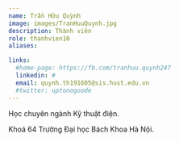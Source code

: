 ```yaml
---
name: Trần Hữu Quỳnh
image: images/TranHuuQuynh.jpg
description: Thành viên
role: thanhvien10
aliases:

links:
  #home-page: https://fb.com/tranhuu.quynh247
  linkedin: #
  email: quynh.th191605@sis.hust.edu.vn
  #twitter: uptonogoode
---
```


Học chuyên ngành Kỹ thuật điện.

Khoá 64 Trường Đại học Bách Khoa Hà Nội.
